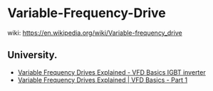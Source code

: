 # Variable-Frequency-Drive
wiki: https://en.wikipedia.org/wiki/Variable-frequency_drive

## University.
- [Variable Frequency Drives Explained - VFD Basics IGBT inverter](https://youtu.be/yEPe7RDtkgo)
- [Variable Frequency Drives Explained | VFD Basics - Part 1](https://youtu.be/HayryySX_po)
